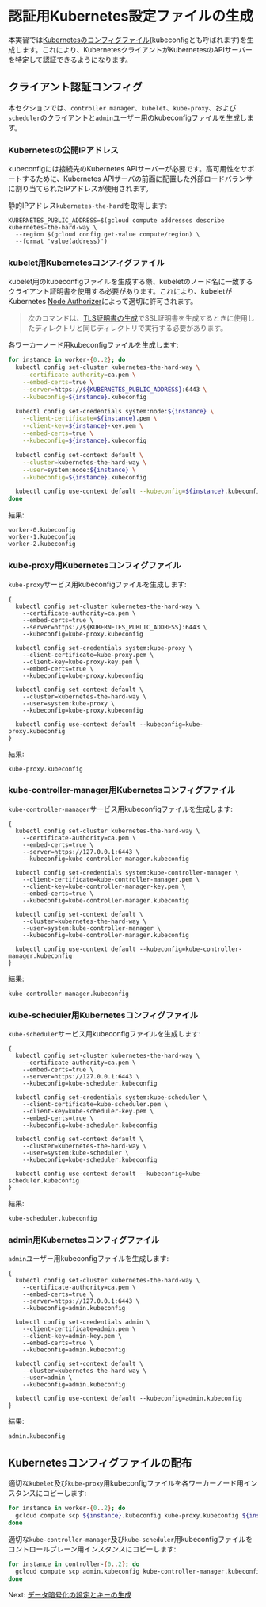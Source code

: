 # 認証用Kubernetes設定ファイルの生成

本実習では[Kubernetesのコンフィグファイル](https://kubernetes.io/docs/concepts/configuration/organize-cluster-access-kubeconfig/)(kubeconfigとも呼ばれます)を生成します。これにより、KubernetesクライアントがKubernetesのAPIサーバーを特定して認証できるようになります。

## クライアント認証コンフィグ

本セクションでは、`controller manager`、`kubelet`、`kube-proxy`、および`scheduler`のクライアントと`admin`ユーザー用のkubeconfigファイルを生成します。

### Kubernetesの公開IPアドレス

kubeconfigには接続先のKubernetes APIサーバーが必要です。高可用性をサポートするために、Kubernetes APIサーバの前面に配置した外部ロードバランサに割り当てられたIPアドレスが使用されます。

静的IPアドレス`kubernetes-the-hard`を取得します:

```
KUBERNETES_PUBLIC_ADDRESS=$(gcloud compute addresses describe kubernetes-the-hard-way \
  --region $(gcloud config get-value compute/region) \
  --format 'value(address)')
```

### kubelet用Kubernetesコンフィグファイル

kubelet用のkubeconfigファイルを生成する際、kubeletのノード名に一致するクライアント証明書を使用する必要があります。これにより、kubeletがKubernetes [Node Authorizer](https://kubernetes.io/docs/admin/authorization/node/)によって適切に許可されます。

> 次のコマンドは、[TLS証明書の生成](04-certificate-authority.md)でSSL証明書を生成するときに使用したディレクトリと同じディレクトリで実行する必要があります。

各ワーカーノード用kubeconfigファイルを生成します:

```sh
for instance in worker-{0..2}; do
  kubectl config set-cluster kubernetes-the-hard-way \
    --certificate-authority=ca.pem \
    --embed-certs=true \
    --server=https://${KUBERNETES_PUBLIC_ADDRESS}:6443 \
    --kubeconfig=${instance}.kubeconfig

  kubectl config set-credentials system:node:${instance} \
    --client-certificate=${instance}.pem \
    --client-key=${instance}-key.pem \
    --embed-certs=true \
    --kubeconfig=${instance}.kubeconfig

  kubectl config set-context default \
    --cluster=kubernetes-the-hard-way \
    --user=system:node:${instance} \
    --kubeconfig=${instance}.kubeconfig

  kubectl config use-context default --kubeconfig=${instance}.kubeconfig
done
```

結果:

```
worker-0.kubeconfig
worker-1.kubeconfig
worker-2.kubeconfig
```

### kube-proxy用Kubernetesコンフィグファイル

`kube-proxy`サービス用kubeconfigファイルを生成します:

```
{
  kubectl config set-cluster kubernetes-the-hard-way \
    --certificate-authority=ca.pem \
    --embed-certs=true \
    --server=https://${KUBERNETES_PUBLIC_ADDRESS}:6443 \
    --kubeconfig=kube-proxy.kubeconfig

  kubectl config set-credentials system:kube-proxy \
    --client-certificate=kube-proxy.pem \
    --client-key=kube-proxy-key.pem \
    --embed-certs=true \
    --kubeconfig=kube-proxy.kubeconfig

  kubectl config set-context default \
    --cluster=kubernetes-the-hard-way \
    --user=system:kube-proxy \
    --kubeconfig=kube-proxy.kubeconfig

  kubectl config use-context default --kubeconfig=kube-proxy.kubeconfig
}
```

結果:

```
kube-proxy.kubeconfig
```

### kube-controller-manager用Kubernetesコンフィグファイル

`kube-controller-manager`サービス用kubeconfigファイルを生成します:

```
{
  kubectl config set-cluster kubernetes-the-hard-way \
    --certificate-authority=ca.pem \
    --embed-certs=true \
    --server=https://127.0.0.1:6443 \
    --kubeconfig=kube-controller-manager.kubeconfig

  kubectl config set-credentials system:kube-controller-manager \
    --client-certificate=kube-controller-manager.pem \
    --client-key=kube-controller-manager-key.pem \
    --embed-certs=true \
    --kubeconfig=kube-controller-manager.kubeconfig

  kubectl config set-context default \
    --cluster=kubernetes-the-hard-way \
    --user=system:kube-controller-manager \
    --kubeconfig=kube-controller-manager.kubeconfig

  kubectl config use-context default --kubeconfig=kube-controller-manager.kubeconfig
}
```

結果:

```
kube-controller-manager.kubeconfig
```


### kube-scheduler用Kubernetesコンフィグファイル

`kube-scheduler`サービス用kubeconfigファイルを生成します:

```
{
  kubectl config set-cluster kubernetes-the-hard-way \
    --certificate-authority=ca.pem \
    --embed-certs=true \
    --server=https://127.0.0.1:6443 \
    --kubeconfig=kube-scheduler.kubeconfig

  kubectl config set-credentials system:kube-scheduler \
    --client-certificate=kube-scheduler.pem \
    --client-key=kube-scheduler-key.pem \
    --embed-certs=true \
    --kubeconfig=kube-scheduler.kubeconfig

  kubectl config set-context default \
    --cluster=kubernetes-the-hard-way \
    --user=system:kube-scheduler \
    --kubeconfig=kube-scheduler.kubeconfig

  kubectl config use-context default --kubeconfig=kube-scheduler.kubeconfig
}
```

結果:

```
kube-scheduler.kubeconfig
```

### admin用Kubernetesコンフィグファイル

`admin`ユーザー用kubeconfigファイルを生成します:

```
{
  kubectl config set-cluster kubernetes-the-hard-way \
    --certificate-authority=ca.pem \
    --embed-certs=true \
    --server=https://127.0.0.1:6443 \
    --kubeconfig=admin.kubeconfig

  kubectl config set-credentials admin \
    --client-certificate=admin.pem \
    --client-key=admin-key.pem \
    --embed-certs=true \
    --kubeconfig=admin.kubeconfig

  kubectl config set-context default \
    --cluster=kubernetes-the-hard-way \
    --user=admin \
    --kubeconfig=admin.kubeconfig

  kubectl config use-context default --kubeconfig=admin.kubeconfig
}
```

結果:

```
admin.kubeconfig
```

## Kubernetesコンフィグファイルの配布

適切な`kubelet`及び`kube-proxy`用kubeconfigファイルを各ワーカーノード用インスタンスにコピーします:

```sh
for instance in worker-{0..2}; do
  gcloud compute scp ${instance}.kubeconfig kube-proxy.kubeconfig ${instance}:~/
done
```

適切な`kube-controller-manager`及び`kube-scheduler`用kubeconfigファイルをコントロールプレーン用インスタンスにコピーします:

```sh
for instance in controller-{0..2}; do
  gcloud compute scp admin.kubeconfig kube-controller-manager.kubeconfig kube-scheduler.kubeconfig ${instance}:~/
done
```

Next: [データ暗号化の設定とキーの生成](06-data-encryption-keys.md)
